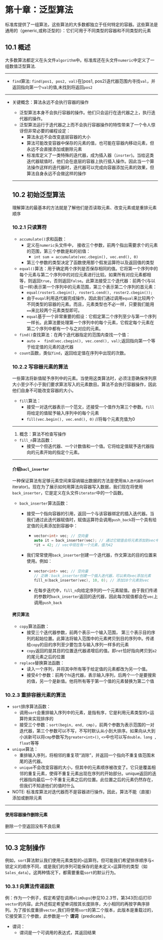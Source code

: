 # 第十章：泛型算法

标准库提供了一组算法，这些算法的大多数都独立于任何特定的容器。这些算法是通用的（generic,或称泛型的）：它们可用于不同类型的容器和不同类型的元素

## 10.1 概述

大多数算法都定义在头文件`algorithm`中。标准库还在头文件`numeric`中定义了一组数值泛型算法.

***

* `find`算法: `find(pos1, pos2, val)`在[pos1, pos2)迭代器范围内寻找`val`，并返回指向第一个`val`的值,未找到将返回`pos2`

***

* 关键概念：算法永远不会执行容器的操作

  * 泛型算法本身不会执行容器的操作。他们只会运行在迭代器之上，执行迭代器的操作。
  * 泛型算法运行于迭代器之上而不会执行容器操作的特性带来了一个令人惊讶但非常必要的编程设定：
    * 算法永远不会改变底层容器的大小
    * 算法可能改变容器中保存的元素的值，也可能在容器内移动元素，但永远不会直接添加或删除元素
    * 标准库定义了一类特殊的迭代器，成为插入器（`insrter`)。当给这类 迭代器赋值时，他们会在底层的容器上执行插入操作。因此当一个算法操作这样的迭代器时，迭代器可以完成向容器添加元素的效果，但算法自身永远不会做这样的操作

  

  

  ***

  ## 10.2 初始泛型算法

  理解算法的最基本的方法就是了解他们是否读取元素、改变元素或是重排元素顺序

  ### 10.2.1 只读算符

  * `accumulate()`求和函数：
    * 定义在`numeric`头文件中， 接收三个参数，前两个指出需要求个的元素的范围，第三个参数是和的初值：
      * `int sum = accumulate(vec.cbegin(), vec.end(), 0)`
    * 第三个参数的类型决定了函数使用那个假发运算符以及返回值的类型
  * `equal()`算法：用于确定两个序列是否保存相同的值。它将第一个序列中的每个元素与第二个序列中的对应元素进行比较。如果所有对应元素都相等，则返回`true`，否则返回`false`。此算法接受三个迭代器：前两个(与以往一样)表示第一个序列中的元素范围，第三个表示第二个序列的首元素：
    * `equal(roster1.cbegin(), roster1.cend(), roster2.cbegin());`
    * 由于`euqal`利用迭代器完成操作，因此我们通过调用`equal`来比较两个不同类型的容器的元素。而且，元素类型也不必一样，只要我们能用`==`来比较两个元素类型即可。
    * `equal`基于一个非常重要的假设：它假定第二个序列至少与第一个序列一样长。此算法要处理第一个序列中的每个元素，它假定每个元素在第二个序列中都有一个与之对应的元素。
  * `find()`查找算法：在两个迭代器指定的范围内查找一个值：
    * `auto =  find(vec.cbegin(), vec.cend(), val)`;返回指向第一个等于给定值的元素的迭代器
  * `count`函数，类似`find`，返回给定值在序列中出现的次数。
  
  
  
  ### 10.2.2 写容器元素的算法
  
  一些算法将新值赋予序列中的元素。当使用这类算法时，必须注意确保序列原大小至少不小于我们要求算法写入的元素数目。算法不会执行容器操作，因此他们自身不可能改变容器的大小。
  
  
  
  * `fill`算法：
    * 接受一对迭代器表示一个范文，还接受一个值作为第三个参数。`fill`将给定的值赋予输入序列中的每个元素
    * `fill(vec.begin(), vec.end(), 0)` //将每个元素充值为0
  
  
  
  ***
  
  1. 概念：算法不检查写操作
  
  * `fill_n`算法函数：
    * 接受一个但迭代器、一个计数值和一个值。它将给定值赋予迭代器指向的元素开始的指定个元素。
  
  ***
  
  #### 介绍`bacl_inserter`
  
  一种保证算法有足够元素空间来容纳输出数据的方法是使用`插入迭代器`(insert iterator)。现在为了展示如何用算法向容器写入数据，我们现在将使用`back_inserter`，它是定义在头文件`iterator`中的一个函数。
  
  * `back_inserter`算法函数：
  
    * 接受一个指向容器的引用，返回一个与该容器绑定的插入迭代器。当我们通过此迭代器赋值时，赋值运算符会调用`push_back`将一个具有给定值的元素添加到容器中：
  
      * ```cpp
        vector<int> vec; // 空向量
        auto it = back_inserter(vec); // 通过它赋值会将元素添加到vec中
        *it = 42; // vec中现在有一个元素，值为42
        ```
  
    * 我们常常使用`back_inserter`创建一个迭代器，作文算法的目的位置来使用。例如：
  
      * ```cpp
        vector<int> vec; // 空向量
        // 正确：back_inserter创建一个插入迭代器，可以来向vec添加元素
        fill_n(back_inserter(vec), 10, 0); // 添加10个元素到vec
        ```
  
      * 在每步迭代中，`fill_n`向给定序列的一个元素赋值。由于我们传递的参数时`back_inserter`返回的迭代器，因此每次赋值都会在`vec`上调用`push_back`
  
  #### 拷贝算法
  
  * `copy`算法函数：
    * 接受三个迭代器参数，前两个表示一个输入范围， 第三个表示目的序列的起始位置。此算法将输入范围中的元素拷贝到目的序列中。传递给`copy`的目的序列至少要包含与输入序列一样多的元素
    * `copy`返回的是其目的位置迭代器递增后的值。即`ret`恰好指向拷贝到`a2`的尾元素之后的位置
  * `replace`替换算法函数：
    * 读入一个序列，并将其中所有等于给定值的元素都改为另一个值。
    * 接受4个参数：前两个hi迭代器，表示输入序列，后两个一个是要搜索的值，另一个是新值。他将所有等于第一个值的元素替换为第二个值



### 10.2.3 重排容器元素的算法

* `sort`排序算法函数：
  * 调用`sort`会重排输入序列中的元素，是指有序，它是利用元素类型的<运算符来实现排序的
  * 接受三个参数：`sort(begin, end, cmp)`，前两个参数为表示范围的一对迭代器，第三个参数可以不写，不写时默认从小到大排序。如果向从大到小派新可以将`cmp`参数写为`greater<int>()`, `<>`中也可以写`double，long , float`等等
* `unique`算法：
  * 重排输入序列，将相邻的重复项“消除”，并返回一个指向不重复值范围末尾的迭代器。
  * `unique`不会改变容器的大小，但其中的元素顺序被改变了。它只是覆盖相邻的重复元素，使得不重复元素出现在序列的开始部分。unique返回的迭代器指向最后一个不重复元素之后的位置。此位置之后的元素仍然存在，但我们不知道他们的值时什么
* NOTE: 标准库算法对迭代器而不是容器进行操作。因此，算法不能（直接）添加或删除元素

***

#### 使用容器操作删除元素

删除一个空返回没有不良后果

***

## 10.3 定制操作

例如，`sort`算法默认我们使用元素类型的`<`运算符。但可能我们希望排序顺序与`<`锁定义的顺序不同，或是我们的序列可能保存的是未定义`<`运算符的类型（如`Sales_data`）。这两种情况下，都需要重载`sort`的默认行为。

### 10.3.1 向算法传递函数

例：作为一个例子，假定希望在调用`elimDups`(参见10.2.3节，第343页)后打印`vector`的内容。此外还假定希望单词按其长度排序，大小相同的再按字典序排列。为了按长度重排`vector`,我们将使用`sort`的第二个版本，此版本是重载过的，它接受第三个参数，此参数是一个 **谓词**（predicate）。

* 谓词：
  * 谓词是一个可调用的表达式，其返回结果

